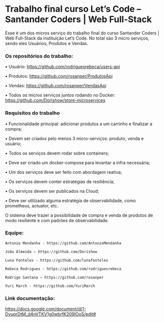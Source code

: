 # Trabalho final curso Let’s Code – Santander Coders | Web Full-Stack

Esse é um dos micros serviço do trabalho final do curso Santander Coders | Web Full-Stack da instituição Let’s Code. No total são 3 micro serviços, sendo eles Usuários, Produtos e Vendas.

### Os repositórios do trabalho: 
•	Usuário: https://github.com/rodriguesrebeca/users-api

•	Produtos: https://github.com/rosanper/ProdutosApi

•	Vendas: https://github.com/rosanper/VendasApi

•	Todos os micros serviços juntos rodando no Docker: 
https://github.com/Dorishow/store-microservices

### Requisitos do trabalho

•	Funcionalidade principal: adicionar produtos a um carrinho e finalizar a compra;

•	Devem ser criados pelo menos 3 micro-serviços: produto, venda e usuário;

•	Todos os serviços devem rodar sobre containers;

•	Deve ser criado um docker-compose para levantar a infra necessária;

•	Um dos serviços deve ser feito com abordagem reativa;

•	Os serviços devem conter estratégias de resiliência;

•	Os serviços devem ser publicados na Cloud;

•	Deve ser utilizado alguma estratégia de observabilidade, como prometheus, actuator, etc.


O sistema deve trazer a possibilidade de compra e venda de produtos de modo resiliente e com padrões de observabilidade.

### Equipe: 

	Antonio Mendanha - https://github.com/AntonioMendanha
	
	João Almeida – https://github.com/Dorishow
	
	Luna Fonteles - https://github.com/lunafonteles
	
	Rebeca Rodrigues - https://github.com/rodriguesrebeca
	
	Rodrigo Santana – https://github.com/rosanper
	
	Yuri March - https://github.com/YuriMarch

### Link documentação:

https://docs.google.com/document/d/1-DyuprDtM_d4nVTKV1g0wbrfK209IOoS/edit#
